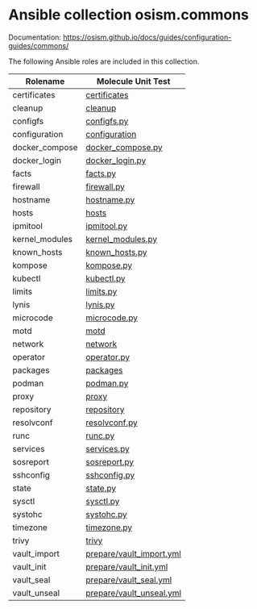 # Ansible collection osism.commons

Documentation: https://osism.github.io/docs/guides/configuration-guides/commons/

The following Ansible roles are included in this collection.

| Rolename       | Molecule Unit Test                                                      |
|----------------|-------------------------------------------------------------------------|
| certificates   | [certificates](molecule/delegated/tests/certificates)                   |
| cleanup        | [cleanup](molecule/delegated/tests/cleanup)                             |
| configfs       | [configfs.py](molecule/delegated/tests/configfs.py)                     |
| configuration  | [configuration](molecule/delegated/tests/configuration)                 |
| docker_compose | [docker_compose.py](molecule/delegated/tests/docker_compose.py)         |
| docker_login   | [docker_login.py](molecule/delegated/tests/docker_login.py)             |
| facts          | [facts.py](molecule/delegated/tests/facts.py)                           |
| firewall       | [firewall.py](molecule/delegated/tests/firewall.py)                     |
| hostname       | [hostname.py](molecule/delegated/tests/hostname.py)                     |
| hosts          | [hosts](molecule/delegated/tests/hosts)                                 |
| ipmitool       | [ipmitool.py](molecule/delegated/tests/ipmitool.py)                     |
| kernel_modules | [kernel_modules.py](molecule/delegated/tests/kernel_modules.py)         |
| known_hosts    | [known_hosts.py](molecule/delegated/tests/known_hosts.py)               |
| kompose        | [kompose.py](molecule/delegated/tests/kompose.py)                       |
| kubectl        | [kubectl.py](molecule/delegated/tests/kubectl.py)                       |
| limits         | [limits.py](molecule/delegated/tests/limits.py)                         |
| lynis          | [lynis.py](molecule/delegated/tests/lynis.py)                           |
| microcode      | [microcode.py](molecule/delegated/tests/microcode.py)                   |
| motd           | [motd](molecule/delegated/tests/motd)                                   |
| network        | [network](molecule/delegated/tests/network)                             |
| operator       | [operator.py](molecule/delegated/tests/operator.py)                     |
| packages       | [packages](molecule/delegated/tests/packages)                           |
| podman         | [podman.py](molecule/delegated/tests/podman.py)                         |
| proxy          | [proxy](molecule/delegated/tests/proxy)                                 |
| repository     | [repository](molecule/delegated/tests/repository)                       |
| resolvconf     | [resolvconf.py](molecule/delegated/tests/resolvconf.py)                 |
| runc           | [runc.py](molecule/delegated/tests/runc.py)                             |
| services       | [services.py](molecule/delegated/tests/services.py)                     |
| sosreport      | [sosreport.py](molecule/delegated/tests/sosreport.py)                   |
| sshconfig      | [sshconfig.py](molecule/delegated/tests/sshconfig.py)                   |
| state          | [state.py](molecule/delegated/tests/state.py)                           |
| sysctl         | [sysctl.py](molecule/delegated/tests/sysctl.py)                         |
| systohc        | [systohc.py](molecule/delegated/tests/systohc.py)                       |
| timezone       | [timezone.py](molecule/delegated/tests/timezone.py)                     |
| trivy          | [trivy](molecule/delegated/tests/trivy)                                 |
| vault_import   | [prepare/vault_import.yml](molecule/delegated/prepare/vault_import.yml) |
| vault_init     | [prepare/vault_init.yml](molecule/delegated/prepare/vault_init.yml)     |
| vault_seal     | [prepare/vault_seal.yml](molecule/delegated/prepare/vault_seal.yml)     |
| vault_unseal   | [prepare/vault_unseal.yml](molecule/delegated/prepare/vault_unseal.yml) |
